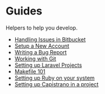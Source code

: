 Guides
======

Helpers to help you develop.

- [Handling Issues in Bitbucket](handling-issues.md)
- [Setup a New Account](setup-a-new-account.md)
- [Writing a Bug Report](bug-report.md)
- [Working with Git](git.md)
- [Setting up Laravel Projects](laravel-setup.md)
- [Makefile 101](makefile.md)
- [Setting up Ruby on your system](setup-ruby.md)
- [Setting up Capistrano in a project](setup-capistrano.md)
